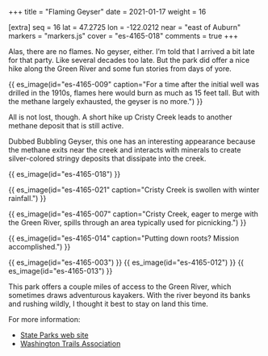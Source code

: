 +++
title = "Flaming Geyser"
date = 2021-01-17
weight = 16

[extra]
seq = 16
lat = 47.2725
lon = -122.0212
near = "east of Auburn"
markers = "markers.js"
cover = "es-4165-018"
comments = true
+++

Alas, there are no flames. No geyser, either. I’m told that I arrived a bit late for that party. Like several decades too late. But the park did offer a nice hike along the Green River and some fun stories from days of yore.

<!-- more -->

{{ es_image(id="es-4165-009" caption="For a time after the initial well was drilled in the 1910s, flames here would burn as much as 15 feet tall. But with the methane largely exhausted, the geyser is no more.") }}

All is not lost, though. A short hike up Cristy Creek leads to another methane deposit that is still active.

Dubbed Bubbling Geyser, this one has an interesting appearance because the methane exits near the creek and interacts with minerals to create silver-colored stringy deposits that dissipate into the creek.

{{ es_image(id="es-4165-018") }}

{{ es_image(id="es-4165-021" caption="Cristy Creek is swollen with winter rainfall.") }}

{{ es_image(id="es-4165-007" caption="Cristy Creek, eager to merge with the Green River, spills through an area typically used for picnicking.") }}

{{ es_image(id="es-4165-014" caption="Putting down roots? Mission accomplished.") }}

{{ es_image(id="es-4165-003") }}
{{ es_image(id="es-4165-012") }}
{{ es_image(id="es-4165-013") }}

This park offers a couple miles of access to the Green River, which sometimes draws adventurous kayakers. With the river beyond its banks and rushing wildly, I thought it best to stay on land this time.

For more information:

* [State Parks web site](https://parks.state.wa.us/504/Flaming-Geyser)
* [Washington Trails Association](https://www.wta.org/go-hiking/hikes/flaming-geyser-state-park)
